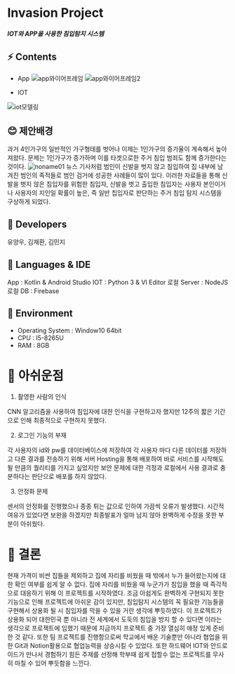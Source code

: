 
# Invasion Project
#####  IOT와 APP을 사용한 침입탐지 시스템
## ⚡ Contents
- App
![app와이어프레임](https://user-images.githubusercontent.com/59405161/98231214-764dbf80-1f9f-11eb-9728-9cf96259ef25.png)
![app와이어프레임2](https://user-images.githubusercontent.com/59405161/98231231-7c43a080-1f9f-11eb-8ad7-3f13160ca9ed.png)

- IOT

![iot모델링](https://user-images.githubusercontent.com/59405161/98231139-5f0ed200-1f9f-11eb-8654-cd48e28f6ae0.png)




## 😊 제안배경
과거 4인가구의 일반적인 가구형태를 벗어나 이제는 1인가구의 증가율이 계속해서 높아져왔다.
문제는 1인가구가 증가하며 이를 타겟으로한 주거 침입 범죄도 함께 증가한다는 것이다.
![noname01](https://user-images.githubusercontent.com/59405161/98225138-b1e48b80-1f97-11eb-950c-bca5588e2283.png)
뉴스 기사처럼 범인이 신발을 벗지 않고 침입하여 집 내부에 남겨진 범인의 족적들로 범인 검거에 성공한 사례들이 많이 있다. 이러한 자료들을 통해 신발을 벗지 않은 침입자를 위험한 침입자, 신발을 벗고 출입한 침입자는 사용자 본인이거나 사용자의 지인일 확률이 높은, 즉 일반 칩입자로 판단하는 주거 침입 탐지 시스템을 구상하게 되었다.

## 🐪  Developers
유양우, 김재환, 김민지

## 🐔  Languages & IDE
App : Kotlin & Android Studio
IOT : Python 3 & VI Editor
로컬 Server : NodeJS
로컬 DB : Firebase

## 🐖  Environment
-   Operating System : Window10 64bit
-   CPU : I5-8265U
-   RAM : 8GB

# 👊 아쉬운점
1) 촬영한 사람의 인식

CNN 알고리즘을 사용하여 침입자에 대한 인식을 구현하고자 했지만 12주의 짧은 기간으로 인해 최종적으로 구현하지 못했다.

2) 로그인 기능의 부재

각 사용자의 id와 pw를 데이터베이스에 저장하여 각 사용자 마다 다른 데이터를 저장하고 다른 결과를 전송하기 위해 서버 Hosting을 통해 배포하여 바로 서비스를 시작해도 될 만큼의 퀄리티를 가지고 싶었지만 보안 문제에 대한 걱정과 로컬에서 사용 결과로 충분하다는 판단으로 배포를 하지 않았다.

3) 안정화 문제

센서의 안정화를 진행했으나 종종 튀는 값으로 인하여 가끔씩 오류가 발생했다. 시간적 여유가 있었다면 보완을 하겠지만 최종발표가 얼마 남지 않아 완벽하게 수정을 못한 부분이 아쉬웠다.

# 👊 결론
현재 가격이 비싼 집들을 제외하고 집에 자리를 비웠을 때 밖에서 누가 들어왔는지에 대한 확인 여부를 쉽게 알 수 없다. 집에 자리를 비웠을 때 누군가가 침입을 했을 때 즉각적으로 대응하기 위해 이 프로젝트를 시작하였다.
조금 아쉽게도 완벽하게 구현되지 못한 기능으로 인해 프로젝트에 아쉬운 감이 있지만, 침입탐지 시스템의 꼭 필요한 기능들을 구현해서 상용화 될 시 침입자를 막을 수 있을 거란 생각에 뿌듯하였다. 이 프로젝트가 상용화 되어 대한민국 뿐 아니라 전 세계에서 도둑의 침입을 방지 할 수 있다면 이라는 생각으로 프로젝트에 임했기 때문에 지금까지 프로젝트 중 가장 열심히 애정 있게 준비 한 것 같다. 또한 팀 프로젝트를 진행함으로써 학교에서 배운 기술뿐만 아니라 협업을 위한 Git과 Notion활용으로 협업능력을 상승시킬 수 있었다. 또한 하드웨어 IOT와 안드로이드가 만나서 경험하기 힘든 주제를 선정해 학부때 쉽게 접할수 없는 프로젝트를 무사히 마칠 수 있어 뿌듯함을 느낀다.
